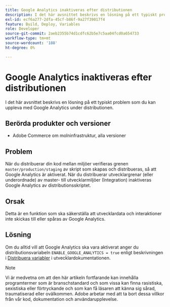 ```yaml
---
title: Google Analytics inaktiveras efter distributionen
description: I det här avsnittet beskrivs en lösning på ett typiskt problem som du kan uppleva med Google Analytics under distributionen.
exl-id: ecf6a277-2dfa-45cf-b86f-9a27f39017f4
feature: Build, Deploy, Variables
role: Developer
source-git-commit: 2aeb2355b74d1cdfc62b5e7c5aa04fcd0a654733
workflow-type: tm+mt
source-wordcount: '188'
ht-degree: 0%

---
```


# Google Analytics inaktiveras efter distributionen

I det här avsnittet beskrivs en lösning på ett typiskt problem som du kan uppleva med Google Analytics under distributionen.

## Berörda produkter och versioner

* Adobe Commerce om molninfrastruktur, alla versioner

## Problem

När du distribuerar din kod mellan miljöer verifieras grenen `master/production/staging` av skript som skapas och distribueras, så att Google Analytics är aktiverat. När du distribuerar utvecklargrenar (eller underordnade) av master- till utvecklarmiljöer (Integration) inaktiveras Google Analytics av distributionsskriptet.

## Orsak

Detta är en funktion som ska säkerställa att utvecklardata och interaktioner inte skickas till eller spåras av Google Analytics.

## Lösning

Om du alltid vill att Google Analytics ska vara aktiverat anger du distributionsvariabeln `ENABLE_GOOGLE_ANALYTICS = true` enligt beskrivningen i [Distribuera variabler](https://experienceleague.adobe.com/en/docs/commerce-cloud-service/user-guide/configure/env/stage/variables-deploy#enable_google_analytics) i utvecklardokumentationen.

>[!NOTE]
>
>Vi är medvetna om att den här artikeln fortfarande kan innehålla programtermer som är branschstandard och som vissa kan finna rasistiska, sexistiska eller förtryckande och som kan få läsaren att känna sig sårad, traumatiserad eller ovälkommen. Adobe arbetar med att ta bort dessa villkor från vår kod, dokumentation och användarupplevelse.
